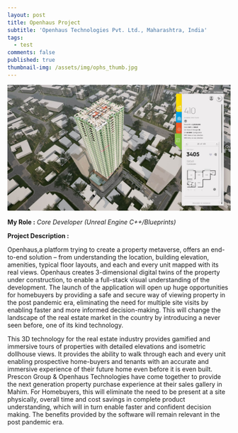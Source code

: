 ```yaml
---
layout: post
title: Openhaus Project
subtitle: 'Openhaus Technologies Pvt. Ltd., Maharashtra, India'
tags:
  - test
comments: false
published: true
thumbnail-img: /assets/img/ophs_thumb.jpg
---
```


![Openhaus](/assets/img/Openhaus-1.jpg)

**My Role :** _Core Developer (Unreal Engine C++/Blueprints)_ 

**Project Description :**

Openhaus,a platform trying to create a property metaverse, offers an end-to-end solution – from understanding the location, building elevation, amenities, typical floor layouts, and each and every unit mapped with its real views.  Openhaus creates 3-dimensional digital twins of the property under construction, to enable a full-stack visual understanding of the development. The launch of the application will open up huge opportunities for homebuyers by providing a safe and secure way of viewing property in the post pandemic era, eliminating the need for multiple site visits by enabling faster and more informed decision-making. This will change the landscape of the real estate market in the country by introducing a never seen before, one of its kind technology.

This 3D technology for the real estate industry provides gamified and immersive tours of properties with detailed elevations and isometric dollhouse views. It provides the ability to walk through each and every unit enabling prospective home-buyers and tenants with an accurate and immersive experience of their future home even before it is even built. Prescon Group & Openhaus Technologies have come together to provide the next generation property purchase experience at their sales gallery in Mahim. For Homebuyers, this will eliminate the need to be present at a site physically, overall time and cost savings in complete product understanding, which will in turn enable faster and confident decision making. The benefits provided by the software will remain relevant in the post pandemic era.